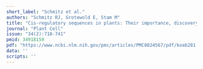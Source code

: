 ```yaml
---
short_label: "Schmitz et al."
authors: "Schmitz RJ, Grotewold E, Stam M"
title: "Cis-regulatory sequences in plants: Their importance, discovery, and future challenges"
journal: "Plant Cell"
issue: "34(2):718-741"
pmid: 34918159
pdf: "https://www.ncbi.nlm.nih.gov/pmc/articles/PMC8824567/pdf/koab281.pdf"
data: ''
scripts: ''
---
```

